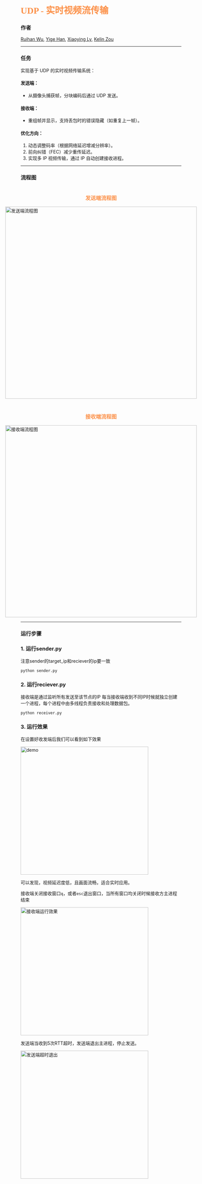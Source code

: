 # <span style="color: rgb(252, 146, 75); font-family: 'Leckerli One', cursive;">UDP - 实时视频流传输</span>

### 作者
[Ruihan Wu](https://cool-chicken.github.io), [Yige Han](https://github.com/AmieeLove), [Xiaoying Ly](https://github.com/Laixyyy), [Kelin Zou](https://github.com/Hextoca)

---

### 任务
实现基于 UDP 的实时视频传输系统：

#### 发送端：
- 从摄像头捕获帧，分块编码后通过 UDP 发送。

#### 接收端：
- 重组帧并显示，支持丢包时的错误隐藏（如重复上一帧）。

#### 优化方向：
1. 动态调整码率（根据网络延迟增减分辨率）。
2. 前向纠错（FEC）减少重传延迟。
3. 实现多 IP 视频传输，通过 IP 自动创建接收进程。

---

### 流程图

<div style="display: flex; justify-content: center; gap: 20px; align-items: flex-start; flex-wrap: wrap;">
    <div>
        <h3 style="text-align: center; color: rgb(252, 146, 75);">发送端流程图</h3>
        <img src="sender.png" alt="发送端流程图" width="600">
    </div>
    <div>
        <h3 style="text-align: center; color: rgb(252, 146, 75);">接收端流程图</h3>
        <img src="receiver.png" alt="接收端流程图" width="600">
    </div>
</div>

---

### 运行步骤

### 1. 运行sender.py
注意sender的target_ip和reciever的ip要一致
```bash
python sender.py
```
### 2. 运行reciever.py
接收端是通过监听所有发送至该节点的IP
每当接收端收到不同IP时候就独立创建一个进程，每个进程中由多线程负责接收和处理数据包。
```bash
python receiver.py
```
### 3. 运行效果
在设置好收发端后我们可以看到如下效果

 <img src="demo.png" alt="demo" width="400">

可以发现，视频延迟度低，且画面流畅，适合实时应用。

接收端关闭接收窗口`q`，或者`esc`退出窗口，当所有窗口均关闭时候接收方主进程结束

 <img src="receiver_out.png" alt="接收端运行效果" width="400">

发送端当收到5次RTT超时，发送端退出主进程，停止发送。

<img src="timeout.png" alt="发送端超时退出" width="400">
